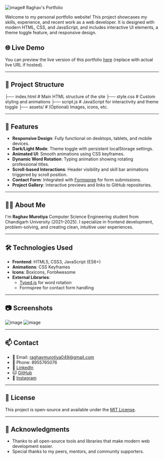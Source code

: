![image](https://github.com/user-attachments/assets/fb8feaa3-2ce0-4602-b6be-2b5987c15710)# Raghav's Portfolio

Welcome to my personal portfolio website! This project showcases my skills, experience, and recent work as a web developer. It is designed with modern HTML, CSS, and JavaScript, and includes interactive UI elements, a theme toggle feature, and responsive design.

## 🌐 Live Demo

You can preview the live version of this portfolio [here](https://raghav-3328.github.io) (replace with actual live URL if hosted).

---

## 📁 Project Structure

├── index.html # Main HTML structure of the site
├── style.css # Custom styling and animations
├── script.js # JavaScript for interactivity and theme toggle
├── assets/ # (Optional) Images, icons, etc.

---

## 🚀 Features

- **Responsive Design**: Fully functional on desktops, tablets, and mobile devices.
- **Dark/Light Mode**: Theme toggle with persistent localStorage settings.
- **Animated UI**: Smooth animations using CSS keyframes.
- **Dynamic Word Rotation**: Typing animation showing rotating professional titles.
- **Scroll-based Interactions**: Header visibility and skill bar animations triggered by scroll position.
- **Contact Form**: Integrated with [Formspree](https://formspree.io) for form submissions.
- **Project Gallery**: Interactive previews and links to GitHub repositories.

---

## 🧑‍💻 About Me

I'm **Raghav Murotiya**
Computer Science Engineering student from Chandigarh University (2021–2025). 
I specialize in frontend development, problem-solving, and creating clean, intuitive user experiences.

---

## 🛠️ Technologies Used

- **Frontend**: HTML5, CSS3, JavaScript (ES6+)
- **Animations**: CSS Keyframes
- **Icons**: Boxicons, FontAwesome
- **External Libraries**:
  - [Typed.js](https://github.com/mattboldt/typed.js) for word rotation
  - Formspree for contact form handling

---

## 📷 Screenshots

![image](https://github.com/user-attachments/assets/6e4fced9-e9fb-4eba-b9e5-0fb5d6d3a78a)
![image](https://github.com/user-attachments/assets/e81d632e-5dfe-477e-925c-7accf414dff4)


---

## 📫 Contact

- 📧 Email: [raghavmurotiya049@gmail.com](mailto:raghavmurotiya049@gmail.com)
- 📱 Phone: 8955765076
- 💼 [LinkedIn](https://www.linkedin.com/in/raghav-murotiya-049r/)
- 🐱 [GitHub](https://github.com/Raghav-3328)
- 📸 [Instagram](https://www.instagram.com/raghav_maheshwari1/)

---

## 📄 License

This project is open-source and available under the [MIT License](LICENSE).

---

## 🙏 Acknowledgments

- Thanks to all open-source tools and libraries that make modern web development easier.
- Special thanks to my peers, mentors, and community supporters.
